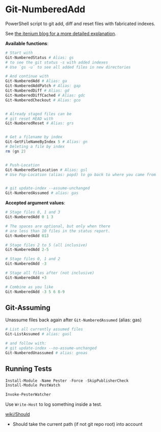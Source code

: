 # Git-NumberedAdd

PowerShell script to git add, diff and reset files with fabricated indexes.

See [the itenium blog for a more detailed explanation](https://itenium.be/blog/productivity/git-numbered-add-for-powershell).


**Available functions**:  
```powershell
# Start with
Git-NumberedStatus # Alias: gs
# to see the git status -s with added indexes
# Use `gs -u` to see all added files in new directories

# And continue with
Git-NumberedAdd # Alias: ga
Git-NumberedAddPatch # Alias: gap
Git-NumberedDiff # Alias: gd
Git-NumberedDiffCached # Alias: gdc
Git-NumberedCheckout # Alias: gco


# Already staged files can be
# git reset HEAD with
Git-NumberedReset # Alias: grs


# Get a filename by index
Git-GetFileNameByIndex 5 # Alias: gn
# Deleting a file by index
rm (gn 2)


# Push-Location
Git-NumberedSetLocation # Alias: gsl
# Use Pop-Location (alias: popd) to go back to where you came from


# git update-index --assume-unchanged
Git-NumberedAssumed # alias: gas
```

**Accepted argument values**:  
```powershell
# Stage files 0, 1 and 3
Git-NumberedAdd 0 1 3

# The spaces are optional, but only when there
# are less than 10 files in the status report.
Git-NumberedAdd 013

# Stage files 2 to 5 (all inclusive)
Git-NumberedAdd 2-5

# Stage files 0, 1 and 2
Git-NumberedAdd -3

# Stage all files after (not inclusive)
Git-NumberedAdd +3

# Combine as you like
Git-NumberedAdd -3 5 6 8-9
```



## Git-Assuming

Unassume files back again after `Git-NumberedAssumed` (alias: gas)

```powershell
# List all currently assumed files
Git-ListAssumed # alias: gasl

# and follow with:
# git update-index --no-assume-unchanged
Git-NumberedUnassumed # alias: gnoas
```



## Running Tests

```powershell
Install-Module -Name Pester -Force -SkipPublisherCheck
Install-Module PestWatch

Invoke-PesterWatcher
```

Use `Write-Host` to log something inside a test.

[wiki/Should](https://github.com/pester/Pester/wiki/Should)




- Should take the current path (if not git repo root) into account

